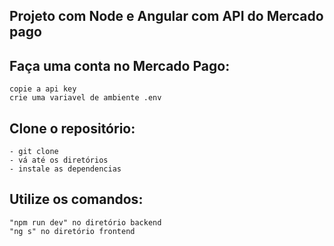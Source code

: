 ## Projeto com Node e Angular com API do Mercado pago

## Faça uma conta no Mercado Pago:
    copie a api key
    crie uma variavel de ambiente .env


## Clone o repositório:
    - git clone
    - vá até os diretórios
    - instale as dependencias

## Utilize os comandos:

    "npm run dev" no diretório backend 
    "ng s" no diretório frontend



